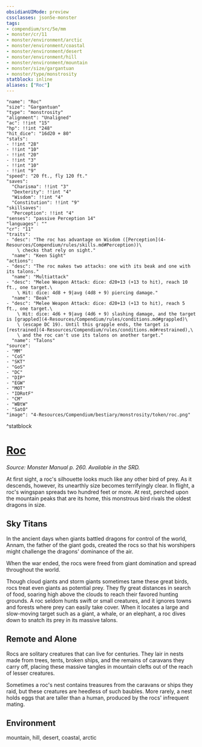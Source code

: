 ```yaml
---
obsidianUIMode: preview
cssclasses: json5e-monster
tags:
- compendium/src/5e/mm
- monster/cr/11
- monster/environment/arctic
- monster/environment/coastal
- monster/environment/desert
- monster/environment/hill
- monster/environment/mountain
- monster/size/gargantuan
- monster/type/monstrosity
statblock: inline
aliases: ["Roc"]
---
```

```statblock
"name": "Roc"
"size": "Gargantuan"
"type": "monstrosity"
"alignment": "Unaligned"
"ac": !!int "15"
"hp": !!int "248"
"hit_dice": "16d20 + 80"
"stats":
- !!int "28"
- !!int "10"
- !!int "20"
- !!int "3"
- !!int "10"
- !!int "9"
"speed": "20 ft., fly 120 ft."
"saves":
  "Charisma": !!int "3"
  "Dexterity": !!int "4"
  "Wisdom": !!int "4"
  "Constitution": !!int "9"
"skillsaves":
  "Perception": !!int "4"
"senses": "passive Perception 14"
"languages": ""
"cr": "11"
"traits":
- "desc": "The roc has advantage on Wisdom ([Perception](4-Resources/Compendium/rules/skills.md#Perception))\
    \ checks that rely on sight."
  "name": "Keen Sight"
"actions":
- "desc": "The roc makes two attacks: one with its beak and one with its talons."
  "name": "Multiattack"
- "desc": "Melee Weapon Attack: dice: d20+13 (+13 to hit), reach 10 ft., one target.\
    \ Hit: dice: 4d8 + 9|avg (4d8 + 9) piercing damage."
  "name": "Beak"
- "desc": "Melee Weapon Attack: dice: d20+13 (+13 to hit), reach 5 ft., one target.\
    \ Hit: dice: 4d6 + 9|avg (4d6 + 9) slashing damage, and the target is [grappled](4-Resources/Compendium/rules/conditions.md#grappled)\
    \ (escape DC 19). Until this grapple ends, the target is [restrained](4-Resources/Compendium/rules/conditions.md#restrained),\
    \ and the roc can't use its talons on another target."
  "name": "Talons"
"source":
- "MM"
- "CoS"
- "SKT"
- "GoS"
- "DC"
- "DIP"
- "EGW"
- "MOT"
- "IDRotF"
- "CM"
- "WBtW"
- "SatO"
"image": "4-Resources/Compendium/bestiary/monstrosity/token/roc.png"
```
^statblock
# [Roc](4-Resources/Compendium/bestiary/monstrosity/roc.md)
*Source: Monster Manual p. 260. Available in the SRD.*  

At first sight, a roc's silhouette looks much like any other bird of prey. As it descends, however, its unearthly size becomes terrifyingly clear. In flight, a roc's wingspan spreads two hundred feet or more. At rest, perched upon the mountain peaks that are its home, this monstrous bird rivals the oldest dragons in size.

## Sky Titans

In the ancient days when giants battled dragons for control of the world, Annam, the father of the giant gods, created the rocs so that his worshipers might challenge the dragons' dominance of the air.

When the war ended, the rocs were freed from giant domination and spread throughout the world.

Though cloud giants and storm giants sometimes tame these great birds, rocs treat even giants as potential prey. They fly great distances in search of food, soaring high above the clouds to reach their favored hunting grounds. A roc seldom hunts swift or small creatures, and it ignores towns and forests where prey can easily take cover. When it locates a large and slow-moving target such as a giant, a whale, or an elephant, a roc dives down to snatch its prey in its massive talons.

## Remote and Alone

Rocs are solitary creatures that can live for centuries. They lair in nests made from trees, tents, broken ships, and the remains of caravans they carry off, placing these massive tangles in mountain clefts out of the reach of lesser creatures.

Sometimes a roc's nest contains treasures from the caravans or ships they raid, but these creatures are heedless of such baubles. More rarely, a nest holds eggs that are taller than a human, produced by the rocs' infrequent mating.



## Environment

mountain, hill, desert, coastal, arctic